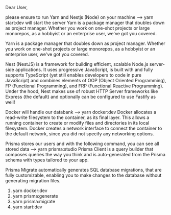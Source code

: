 Dear User,

please ensure to run Yarn and Nestjs (Node) on your machine
  --> yarn start:dev will start the server
  Yarn is a package manager that doubles down as project manager. Whether you work on one-shot
  projects or large monorepos, as a hobbyist or an enterprise user, we've got you covered.

  Yarn is a package manager that doubles down as project manager. Whether you work on one-shot
  projects or large monorepos, as a hobbyist or an enterprise user, we've got you covered.

  Nest (NestJS) is a framework for building efficient, scalable Node.js server-side applications.
  It uses progressive JavaScript, is built with and fully supports TypeScript (yet still enables
  developers to code in pure JavaScript) and combines elements of OOP (Object Oriented Programming),
  FP (Functional Programming), and FRP (Functional Reactive Programming).
  Under the hood, Nest makes use of robust HTTP Server frameworks like Express (the default) and
  optionally can be configured to use Fastify as well!

Docker will handle our databank
  --> yarn docker:dev
  Docker allocates a read-write filesystem to the container, as its final layer. This allows a
  running container to create or modify files and directories in its local filesystem. Docker creates
  a network interface to connect the container to the default network, since you did not specify any
  networking options.

Prisma stores our users and with the following command, you can see all stored data
  --> yarn prisma:studio
  Prisma Client is a query builder that composes queries the way you think and is  auto-generated
  from the Prisma schema with types tailored to your app.

  Prisma Migrate automatically generates SQL database migrations, that are fully customizable, enabling
  you to make changes to the database without generating migration files.

1. yarn docker:dev
2. yarn prisma:generate
3. yarn prisma:migrate 
4. yarn start:dev
